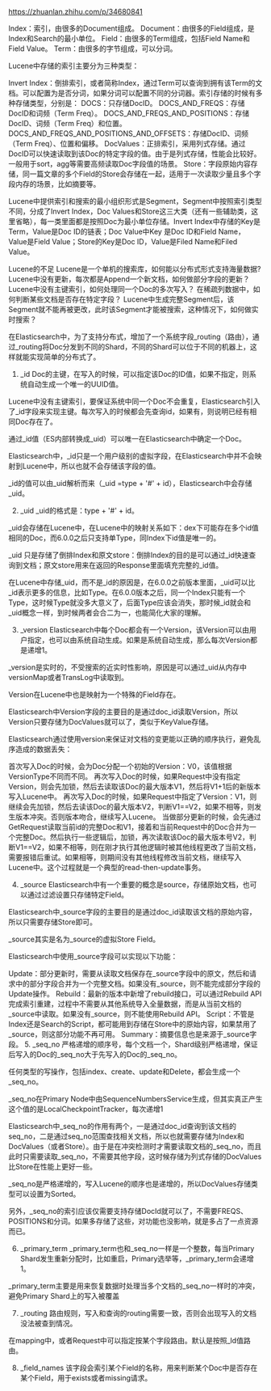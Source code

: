 https://zhuanlan.zhihu.com/p/34680841

Index：索引，由很多的Document组成。
Document：由很多的Field组成，是Index和Search的最小单位。
Field：由很多的Term组成，包括Field Name和Field Value。
Term：由很多的字节组成，可以分词。


Lucene中存储的索引主要分为三种类型：

Invert Index：倒排索引，或者简称Index，通过Term可以查询到拥有该Term的文档。可以配置为是否分词，如果分词可以配置不同的分词器。索引存储的时候有多种存储类型，分别是：
DOCS：只存储DocID。
DOCS_AND_FREQS：存储DocID和词频（Term Freq）。
DOCS_AND_FREQS_AND_POSITIONS：存储DocID、词频（Term Freq）和位置。
DOCS_AND_FREQS_AND_POSITIONS_AND_OFFSETS：存储DocID、词频（Term Freq）、位置和偏移。
DocValues：正排索引，采用列式存储。通过DocID可以快速读取到该Doc的特定字段的值。由于是列式存储，性能会比较好。一般用于sort，agg等需要高频读取Doc字段值的场景。
Store：字段原始内容存储，同一篇文章的多个Field的Store会存储在一起，适用于一次读取少量且多个字段内存的场景，比如摘要等。



Lucene中提供索引和搜索的最小组织形式是Segment，Segment中按照索引类型不同，分成了Invert Index，Doc Values和Store这三大类（还有一些辅助类，这里省略），每一类里面都是按照Doc为最小单位存储。Invert Index中存储的Key是Term，Value是Doc ID的链表；Doc Value中Key 是Doc ID和Field Name，Value是Field Value；Store的Key是Doc ID，Value是Filed Name和Filed Value。

Lucene的不足
Lucene是一个单机的搜索库，如何能以分布式形式支持海量数据?
Lucene中没有更新，每次都是Append一个新文档，如何做部分字段的更新？
Lucene中没有主键索引，如何处理同一个Doc的多次写入？
在稀疏列数据中，如何判断某些文档是否存在特定字段？
Lucene中生成完整Segment后，该Segment就不能再被更改，此时该Segment才能被搜索，这种情况下，如何做实时搜索？


在Elasticsearch中，为了支持分布式，增加了一个系统字段_routing（路由），通过_routing将Doc分发到不同的Shard，不同的Shard可以位于不同的机器上，这样就能实现简单的分布式了。


1. _id
Doc的主键，在写入的时候，可以指定该Doc的ID值，如果不指定，则系统自动生成一个唯一的UUID值。

Lucene中没有主键索引，要保证系统中同一个Doc不会重复，Elasticsearch引入了_id字段来实现主键。每次写入的时候都会先查询id，如果有，则说明已经有相同Doc存在了。

通过_id值（ES内部转换成_uid）可以唯一在Elasticsearch中确定一个Doc。

Elasticsearch中，_id只是一个用户级别的虚拟字段，在Elasticsearch中并不会映射到Lucene中，所以也就不会存储该字段的值。

_id的值可以由_uid解析而来（_uid =type + '#' + id），Elasticsearch中会存储_uid。

2. _uid
_uid的格式是：type + '#' + id。

_uid会存储在Lucene中，在Lucene中的映射关系如下：dex下可能存在多个id值相同的Doc，而6.0.0之后只支持单Type，同Index下id值是唯一的。


_uid 只是存储了倒排Index和原文store：倒排Index的目的是可以通过_id快速查询到文档；原文store用来在返回的Response里面填充完整的_id值。

在Lucene中存储_uid，而不是_id的原因是，在6.0.0之前版本里面，_uid可以比_id表示更多的信息，比如Type。在6.0.0版本之后，同一个Index只能有一个Type，这时候Type就没多大意义了，后面Type应该会消失，那时候_id就会和_uid概念一样，到时候两者会合二为一，也能简化大家的理解。



3. _version
Elasticsearch中每个Doc都会有一个Version，该Version可以由用户指定，也可以由系统自动生成。如果是系统自动生成，那么每次Version都是递增1。

_version是实时的，不受搜索的近实时性影响，原因是可以通过_uid从内存中versionMap或者TransLog中读取到。

Version在Lucene中也是映射为一个特殊的Field存在。

Elasticsearch中Version字段的主要目的是通过doc_id读取Version，所以Version只要存储为DocValues就可以了，类似于KeyValue存储。

Elasticsearch通过使用version来保证对文档的变更能以正确的顺序执行，避免乱序造成的数据丢失：

首次写入Doc的时候，会为Doc分配一个初始的Version：V0，该值根据VersionType不同而不同。
再次写入Doc的时候，如果Request中没有指定Version，则会先加锁，然后去读取该Doc的最大版本V1，然后将V1+1后的新版本写入Lucene中。
再次写入Doc的时候，如果Request中指定了Version：V1，则继续会先加锁，然后去读该Doc的最大版本V2，判断V1==V2，如果不相等，则发生版本冲突。否则版本吻合，继续写入Lucene。
当做部分更新的时候，会先通过GetRequest读取当前id的完整Doc和V1，接着和当前Request中的Doc合并为一个完整Doc。然后执行一些逻辑后，加锁，再次读取该Doc的最大版本号V2，判断V1==V2，如果不相等，则在刚才执行其他逻辑时被其他线程更改了当前文档，需要报错后重试。如果相等，则期间没有其他线程修改当前文档，继续写入Lucene中。这个过程就是一个典型的read-then-update事务。

4. _source
Elasticsearch中有一个重要的概念是source，存储原始文档，也可以通过过滤设置只存储特定Field。

Elasticsearch中_source字段的主要目的是通过doc_id读取该文档的原始内容，所以只需要存储Store即可。

_source其实是名为_source的虚拟Store Field。

Elasticsearch中使用_source字段可以实现以下功能：

Update：部分更新时，需要从读取文档保存在_source字段中的原文，然后和请求中的部分字段合并为一个完整文档。如果没有_source，则不能完成部分字段的Update操作。
Rebuild：最新的版本中新增了rebuild接口，可以通过Rebuild API完成索引重建，过程中不需要从其他系统导入全量数据，而是从当前文档的_source中读取。如果没有_source，则不能使用Rebuild API。
Script：不管是Index还是Search的Script，都可能用到存储在Store中的原始内容，如果禁用了_source，则这部分功能不再可用。
Summary：摘要信息也是来源于_source字段。
5. _seq_no
严格递增的顺序号，每个文档一个，Shard级别严格递增，保证后写入的Doc的_seq_no大于先写入的Doc的_seq_no。

任何类型的写操作，包括index、create、update和Delete，都会生成一个_seq_no。

_seq_no在Primary Node中由SequenceNumbersService生成，但其实真正产生这个值的是LocalCheckpointTracker，每次递增1

Elasticsearch中_seq_no的作用有两个，一是通过doc_id查询到该文档的seq_no，二是通过seq_no范围查找相关文档，所以也就需要存储为Index和DocValues（或者Store）。由于是在冲突检测时才需要读取文档的_seq_no，而且此时只需要读取_seq_no，不需要其他字段，这时候存储为列式存储的DocValues比Store在性能上更好一些。

_seq_no是严格递增的，写入Lucene的顺序也是递增的，所以DocValues存储类型可以设置为Sorted。

另外，_seq_no的索引应该仅需要支持存储DocId就可以了，不需要FREQS、POSITIONS和分词。如果多存储了这些，对功能也没影响，就是多占了一点资源而已。

6. _primary_term
_primary_term也和_seq_no一样是一个整数，每当Primary Shard发生重新分配时，比如重启，Primary选举等，_primary_term会递增1。

_primary_term主要是用来恢复数据时处理当多个文档的_seq_no一样时的冲突，避免Primary Shard上的写入被覆盖

7. _routing
路由规则，写入和查询的routing需要一致，否则会出现写入的文档没法被查到情况。

在mapping中，或者Request中可以指定按某个字段路由。默认是按照_Id值路由。

8. _field_names
该字段会索引某个Field的名称，用来判断某个Doc中是否存在某个Field，用于exists或者missing请求。
